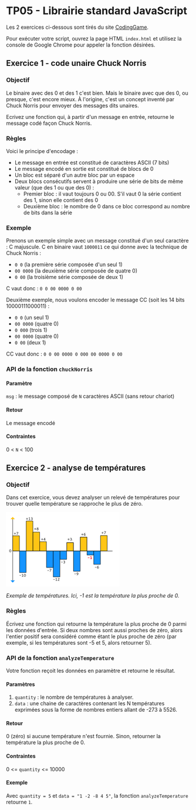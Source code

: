 # TP05 - Librairie standard JavaScript

Les 2 exercices ci-dessous sont tirés du site [CodingGame](https://www.codingame.com/).

Pour exécuter votre script, ouvrez la page HTML `index.html` et utilisez la console de Google Chrome pour appeler la fonction désirées.

## Exercice 1 - code unaire Chuck Norris

### Objectif

Le binaire avec des 0 et des 1 c'est bien.
Mais le binaire avec que des 0, ou presque, c'est encore mieux.
À l'origine, c'est un concept inventé par Chuck Norris pour envoyer des messages dits unaires.

Ecrivez une fonction qui, à partir d'un message en entrée, retourne le message codé façon Chuck Norris.

### Règles

Voici le principe d'encodage :

* Le message en entrée est constitué de caractères ASCII (7 bits)
* Le message encodé en sortie est constitué de blocs de 0
* Un bloc est séparé d'un autre bloc par un espace
* Deux blocs consécutifs servent à produire une série de bits de même valeur (que des 1 ou que des 0) :
  * Premier bloc : il vaut toujours 0 ou 00. S'il vaut 0 la série contient des 1, sinon elle contient des 0
  * Deuxième bloc : le nombre de 0 dans ce bloc correspond au nombre de bits dans la série

### Exemple

Prenons un exemple simple avec un message constitué d'un seul caractère : C majuscule.
C en binaire vaut `1000011` ce qui donne avec la technique de Chuck Norris :

* `0 0` (la première série composée d'un seul 1)
* `00 0000` (la deuxième série composée de quatre 0)
* `0 00` (la troisième série composée de deux 1)

C vaut donc : `0 0 00 0000 0 00`

Deuxième exemple, nous voulons encoder le message CC (soit les 14 bits 10000111000011) :

* `0 0` (un seul 1)
* `00 0000` (quatre 0)
* `0 000` (trois 1)
* `00 0000` (quatre 0)
* `0 00` (deux 1)

CC vaut donc : `0 0 00 0000 0 000 00 0000 0 00`

### API de la fonction `chuckNorris`

#### Paramètre

`msg` : le message composé de `N` caractères ASCII (sans retour chariot)

#### Retour

Le message encodé

#### Contraintes

0 < `N` < 100

## Exercice 2 - analyse de températures

### Objectif

Dans cet exercice, vous devez analyser un relevé de températures pour trouver quelle température se rapproche le plus de zéro.

![Exemple de températures](temperature.png)

_Exemple de températures. Ici, -1 est la température la plus proche de 0._

### Règles

Écrivez une fonction qui retourne la température la plus proche de 0 parmi les données d'entrée.
Si deux nombres sont aussi proches de zéro, alors l'entier positif sera considéré comme étant le plus proche de zéro
(par exemple, si les températures sont -5 et 5, alors retourner 5).

### API de la fonction `analyzeTemperature`

Votre fonction reçoit les données en paramètre et retourne le résultat.

#### Paramètres

1. `quantity` : le nombre de températures à analyser.
2. `data` : une chaine de caractères contenant les N températures exprimées sous la forme de nombres entiers allant de -273 à 5526.

#### Retour

0 (zéro) si aucune température n'est fournie.
Sinon, retourner la température la plus proche de 0.

#### Contraintes

0 <= `quantity` <= 10000

#### Exemple

Avec `quantity = 5` et `data = "1 -2 -8 4 5"`, la fonction `analyzeTemperature` retourne `1`.
